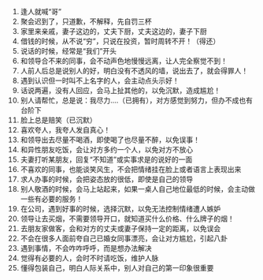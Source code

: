1. 逢人就喊“哥”
2. 聚会迟到了，只道歉，不解释，先自罚三杯
3. 家里来亲戚，妻子这边的，丈夫下厨，丈夫这边的，妻子下厨
4. 借钱的时候，从不说“穷”，只说在投资，暂时周转不开！（得还）
5. 说话的时候，经常是“我们”开头
6. 和领导合不来的同事，会不动声色地慢慢远离，让人完全察觉不到！
7. 人前人后总是说别人的好，明白没有不透风的墙，说出去了，就会得罪人！
8. 遇到认识但一时叫不上名字的人，会主动点头示好！
9. 话说两遍，没有人回应，会马上扯其他的，以免沉默，造成尴尬！
10. 别人请帮忙，总是说：我尽力....（已拥有），对方感觉到努力，但办不成也有台阶下
11. 脸上总是赔笑（已沉默）
12. 喜欢夸人，我夸人发自真心！
13. 和领导出去尽量不喝酒，即使喝了也尽量不醉，以免误事！
14. 和异性朋友吃饭，会让对方多约一个人，以免对方不放心
15. 夫妻打听某朋友，回复“不知道”或实事求是的说好的一面
16. 不喜欢的同事，也能谈笑风生，不会把情绪挂在脸上或者语言上表现出来
17. 求人办事的时候，会把姿态放的很低，即使是自己的领导
18. 别人敬酒的时候，会马上站起来，如果一桌人自己地位最低的时候，会主动做一些有必要的服务！
19. 在公司，遇到好事的时候，选择沉默，以免无法控制情绪遭人嫉妒
20. 领导让去买烟，不需要领导开口，就知道买什么价格、什么牌子的烟！
21. 去朋友家做客，会和对方的丈夫或妻子保持一定的距离，以免误会
22. 不会在很多人面前夸自己已婚女同事漂亮，会让对方尴尬，引起八卦
23. 遇到事情，不会咋咋呼呼，而是想办法解决
24. 觉得有必要的人，会时不时请吃饭，维护人脉
25. 懂得包装自己，明白人际关系中，别人对自己的第一印象很重要